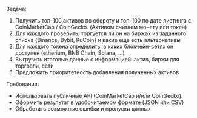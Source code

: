 Задача:
1. Получить топ-100 активов по обороту и топ-100 по дате листинга с CoinMarketCap / CoinGecko. (Активом считаем монету или токен)
2. Для каждого проверить, торгуется ли он на биржах из заданного списка {Binance, Bybit, KuCoin} и какие еще есть альтернативы
3. Для каждого токена определить, в каких блокчейн-сетях он доступен (etherium, BNB Chain, Solana, …)
4. Выгрузить итоговые данные с информацией: актив, биржи для торговли, сети
5. Предложить приоритетность добавления полученных активов

Требования:
* Использовать публичные API (CoinMarketCap и/или CoinGecko).
* Оформить результат в удобочитаемом формате (JSON или CSV)
* Обработать возможные ошибки и пропуски данных
